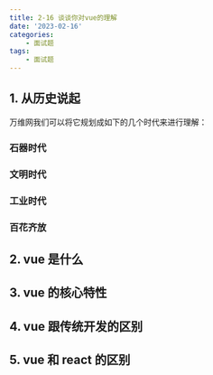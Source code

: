 ```yaml
---
title: 2-16 谈谈你对vue的理解
date: '2023-02-16'
categories:
    - 面试题
tags:
    - 面试题
---
```


## 1. 从历史说起

万维网我们可以将它规划成如下的几个时代来进行理解：

### 石器时代

### 文明时代

### 工业时代

### 百花齐放

## 2. vue 是什么

## 3. vue 的核心特性

## 4. vue 跟传统开发的区别

## 5. vue 和 react 的区别
